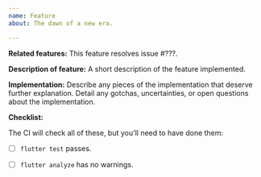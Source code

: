 ```yaml
---
name: Feature
about: The dawn of a new era.

---
```


**Related features:**
This feature resolves issue #???.

**Description of feature:**
A short description of the feature implemented.

**Implementation:**
Describe any pieces of the implementation that deserve further explanation.
Detail any gotchas, uncertainties, or open questions about the implementation.

**Checklist:**

The CI will check all of these, but you'll need to have done them:

* [ ] `flutter test` passes.
* [ ] `flutter analyze` has no warnings.

